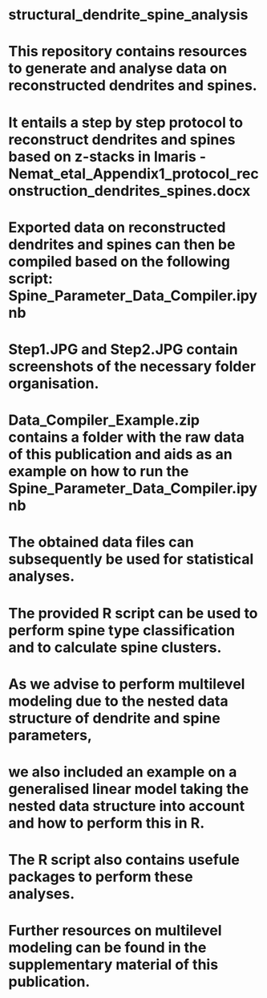 # structural_dendrite_spine_analysis

# This repository contains resources to generate and analyse data on reconstructed dendrites and spines. 

# It entails a step by step protocol to reconstruct dendrites and spines based on z-stacks in Imaris - Nemat_etal_Appendix1_protocol_reconstruction_dendrites_spines.docx

# Exported data on reconstructed dendrites and spines can then be compiled based on the following script: Spine_Parameter_Data_Compiler.ipynb
# Step1.JPG and Step2.JPG contain screenshots of the necessary folder organisation. 
# Data_Compiler_Example.zip contains a folder with the raw data of this publication and aids as an example on how to run the Spine_Parameter_Data_Compiler.ipynb
# The obtained data files can subsequently be used for statistical analyses. 

# The provided R script can be used to perform spine type classification and to calculate spine clusters. 
# As we advise to perform multilevel modeling due to the nested data structure of dendrite and spine parameters, 
# we also included an example on a generalised linear model taking the nested data structure into account and how to perform this in R.
# The R script also contains usefule packages to perform these analyses. 
# Further resources on multilevel modeling can be found in the supplementary material of this publication. 
